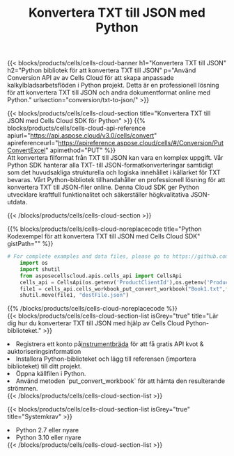 ﻿---
title:  Konvertera TXT till JSON med Python
description:  Använda Aspose.Cells Cloud SDK för Python för att konvertera en fil i TXT-format till en fil i JSON-format.
kwords: Excel, Convert TXT to JSON, REST, Python
howto: How to convert TXT to JSON using Aspose.Cells Cloud Python library.
---
{{< blocks/products/cells/cells-cloud-banner h1="Konvertera TXT till JSON" h2="Python bibliotek för att konvertera TXT till JSON" p="Använd Conversion API av av Cells Cloud för att skapa anpassade kalkylbladsarbetsflöden i Python projekt. Detta är en professionell lösning för att konvertera TXT till JSON och andra dokumentformat online med Python." urlsection="conversion/txt-to-json/" >}}

{{< blocks/products/cells/cells-cloud-section title="Konvertera TXT till JSON med Cells Cloud SDK för Python" >}}
{{% blocks/products/cells/cells-cloud-api-reference apiurl="https://api.aspose.cloud/v3.0/cells/convert" apireferenceurl="https://apireference.aspose.cloud/cells/#/Conversion/PutConvertExcel" apimethod="PUT" %}}
<br/>
Att konvertera filformat från TXT till JSON kan vara en komplex uppgift. Vår Python SDK hanterar alla TXT- till JSON-formatkonverteringar samtidigt som det huvudsakliga strukturella och logiska innehållet i källarket för TXT bevaras. Vårt Python-bibliotek tillhandahåller en professionell lösning för att konvertera TXT till JSON-filer online. Denna Cloud SDK ger Python utvecklare kraftfull funktionalitet och säkerställer högkvalitativa JSON-utdata.

{{< /blocks/products/cells/cells-cloud-section >}}

{{% blocks/products/cells/cells-cloud-noreplacecode title="Python Kodexempel för att konvertera TXT till JSON med Cells Cloud SDK" gistPath="" %}}
 
```python
# For complete examples and data files, please go to https://github.com/aspose-cells-cloud/aspose-cells-cloud-python/
    import os
    import shutil
    from asposecellscloud.apis.cells_api import CellsApi
    cells_api = CellsApi(os.getenv('ProductClientId'),os.getenv('ProductClientSecret'))
    file1 = cells_api.cells_workbook_put_convert_workbook("Book1.txt",format="json")
    shutil.move(file1, "destFile.json")     
```
 
{{% /blocks/products/cells/cells-cloud-noreplacecode %}}
<br/>
{{< blocks/products/cells/cells-cloud-section-list isGrey="true" title="Lär dig hur du konverterar TXT till JSON med hjälp av Cells Cloud Python-biblioteket." >}}
<li> Registrera ett konto på<a href="https://dashboard.aspose.cloud/">instrumentbräda</a> för att få gratis API kvot & auktoriseringsinformation</li>
<li>Installera Python-biblioteket och lägg till referensen (importera biblioteket) till ditt projekt.</li>
<li>Öppna källfilen i Python.</li>
<li>Använd metoden `put_convert_workbook` för att hämta den resulterande strömmen.</li>
{{< /blocks/products/cells/cells-cloud-section-list >}}

{{< blocks/products/cells/cells-cloud-section-list isGrey="true" title="Systemkrav" >}}
<li>Python 2.7 eller nyare</li>
<li>Python 3.10 eller nyare</li>
{{< /blocks/products/cells/cells-cloud-section-list >}}
